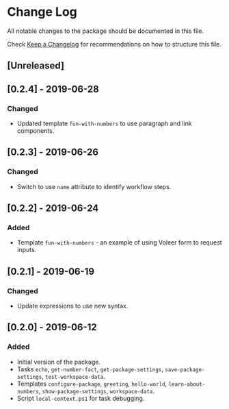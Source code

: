 # Change Log

All notable changes to the package should be documented in this file.

Check [Keep a Changelog](http://keepachangelog.com/) for recommendations on how to structure this file.

## [Unreleased]

## [0.2.4] - 2019-06-28
### Changed
- Updated template `fun-with-numbers` to use paragraph and link components.

## [0.2.3] - 2019-06-26
### Changed
- Switch to use `name` attribute to identify workflow steps.

## [0.2.2] - 2019-06-24
### Added
- Template `fun-with-numbers` - an example of using Voleer form to request inputs.

## [0.2.1] - 2019-06-19
### Changed
- Update expressions to use new syntax.

## [0.2.0] - 2019-06-12
### Added
- Initial version of the package.
- Tasks `echo`, `get-number-fact`, `get-package-settings`, `save-package-settings`, `test-workspace-data`.
- Templates `configure-package`, `greeting`, `hello-world`, `learn-about-numbers`, `show-package-settings`, `workspace-data`.
- Script `local-context.ps1` for task debugging.
